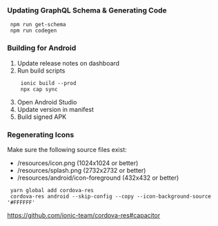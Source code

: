 
### Updating GraphQL Schema & Generating Code
``` shell
 npm run get-schema
 npm run codegen
```

### Building for Android

1. Update release notes on dashboard
2. Run build scripts
    ``` shell
     ionic build --prod
     npx cap sync
    ```
3. Open Android Studio
4. Update version in manifest
5. Build signed APK


### Regenerating Icons
Make sure the following source files exist:
* /resources/icon.png (1024x1024 or better)
* /resources/splash.png (2732x2732 or better)
* /resources/android/icon-foreground (432x432 or better)

``` shell
 yarn global add cordova-res
 cordova-res android --skip-config --copy --icon-background-source '#FFFFFF'
```

https://github.com/ionic-team/cordova-res#capacitor
